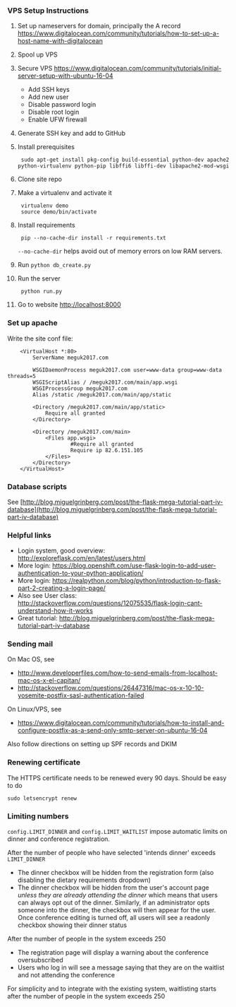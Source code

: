 ### VPS Setup Instructions

1. Set up nameservers for domain, principally the A record https://www.digitalocean.com/community/tutorials/how-to-set-up-a-host-name-with-digitalocean

2. Spool up VPS

3. Secure VPS https://www.digitalocean.com/community/tutorials/initial-server-setup-with-ubuntu-16-04
	- Add SSH keys
	- Add new user
	- Disable password login
	- Disable root login
	- Enable UFW firewall

4. Generate SSH key and add to GitHub

5. Install prerequisites

		sudo apt-get install pkg-config build-essential python-dev apache2 python-virtualenv python-pip libffi6 libffi-dev libapache2-mod-wsgi

6. Clone site repo

2. Make a virtualenv and activate it

		virtualenv demo
		source demo/bin/activate

3. Install requirements

		pip --no-cache-dir install -r requirements.txt 

	`--no-cache-dir` helps avoid out of memory errors on low RAM servers. 

4. Run `python db_create.py`
5. Run the server 

		python run.py

6. Go to website [http://localhost:8000](http://localhost:8000)

### Set up apache

Write the site conf file:

		<VirtualHost *:80>
		    ServerName meguk2017.com

		    WSGIDaemonProcess meguk2017.com user=www-data group=www-data threads=5
		    WSGIScriptAlias / /meguk2017.com/main/app.wsgi
		    WSGIProcessGroup meguk2017.com
		    Alias /static /meguk2017.com/main/app/static

		    <Directory /meguk2017.com/main/app/static>
		        Require all granted
		    </Directory>

		    <Directory /meguk2017.com/main>
		        <Files app.wsgi>
		                #Require all granted
		                Require ip 82.6.151.105
		        </Files>
		    </Directory>
		</VirtualHost>

### Database scripts

See [http://blog.miguelgrinberg.com/post/the-flask-mega-tutorial-part-iv-database](http://blog.miguelgrinberg.com/post/the-flask-mega-tutorial-part-iv-database)

### Helpful links

- Login system, good overview: http://exploreflask.com/en/latest/users.html
- More login: https://blog.openshift.com/use-flask-login-to-add-user-authentication-to-your-python-application/
- More login: https://realpython.com/blog/python/introduction-to-flask-part-2-creating-a-login-page/
- Also see User class: http://stackoverflow.com/questions/12075535/flask-login-cant-understand-how-it-works
- Great tutorial: http://blog.miguelgrinberg.com/post/the-flask-mega-tutorial-part-iv-database

### Sending mail

On Mac OS, see 

- http://www.developerfiles.com/how-to-send-emails-from-localhost-mac-os-x-el-capitan/
- http://stackoverflow.com/questions/26447316/mac-os-x-10-10-yosemite-postfix-sasl-authentication-failed

On Linux/VPS, see

- https://www.digitalocean.com/community/tutorials/how-to-install-and-configure-postfix-as-a-send-only-smtp-server-on-ubuntu-16-04

Also follow directions on setting up SPF records and DKIM

### Renewing certificate

The HTTPS certificate needs to be renewed every 90 days. Should be easy to do

	sudo letsencrypt renew

### Limiting numbers

`config.LIMIT_DINNER` and `config.LIMIT_WAITLIST` impose automatic limits on dinner and conference registration. 

After the number of people who have selected 'intends dinner' exceeds `LIMIT_DINNER`

- The dinner checkbox will be hidden from the registration form (also disabling the dietary requirements dropdown)
- The dinner checkbox will be hidden from the user's account page _unless they are already attending the dinner_ which means that users can always opt out of the dinner. Similarly, if an administrator opts someone into the dinner, the checkbox will then appear for the user. Once conference editing is turned off, all users will see a readonly checkbox showing their dinner status

After the number of people in the system exceeds 250

- The registration page will display a warning about the conference oversubscribed
- Users who log in will see a message saying that they are on the waitlist and not attending the conference

For simplicity and to integrate with the existing system, waitlisting starts after the number of people in the system exceeds 250
